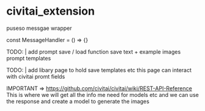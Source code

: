 # civitai_extension

puseso messgae wrapper

const MessageHandler <generic func> = () => {}

TODO: |
add prompt save / load function
save text + example images
prompt templates

TODO: |
add libary page to hold save templates etc
this page can interact with civitai promt fields

IMPORTANT => https://github.com/civitai/civitai/wiki/REST-API-Reference
This is where we will get all the info me need for models etc
and we can use the response and create a model to generate the images

